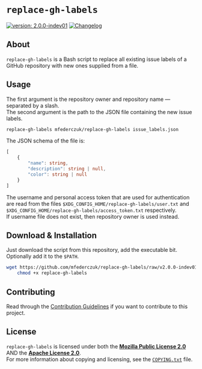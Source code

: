 <!--
  Copyright (c) 2024 Michael Federczuk
  SPDX-License-Identifier: CC-BY-SA-4.0
-->

# `replace-gh-labels` #

[version_shield]: https://img.shields.io/badge/version-2.0.0--indev01-informational.svg
[release_page]: https://github.com/mfederczuk/replace-gh-labels/releases/tag/v2.0.0-indev01 "Release v2.0.0-indev01"
[![version: 2.0.0-indev01][version_shield]][release_page]
[![Changelog](https://img.shields.io/badge/-Changelog-informational.svg)](CHANGELOG.md "Changelog")

## About ##

`replace-gh-labels` is a Bash script to replace all existing issue labels of a GitHub repository with new ones supplied
from a file.

## Usage ##

The first argument is the repository owner and repository name — separated by a slash.  
The second argument is the path to the JSON file containing the new issue labels.

```sh
replace-gh-labels mfederczuk/replace-gh-labels issue_labels.json
```

The JSON schema of the file is:

```ts
[
	{
		"name": string,
		"description": string | null,
		"color": string | null
	}
]
```

The username and personal access token that are used for authentication are read from the files
`$XDG_CONFIG_HOME/replace-gh-labels/user.txt` and `$XDG_CONFIG_HOME/replace-gh-labels/access_token.txt` respectively.  
If username file does not exist, then repository owner is used instead.

## Download & Installation ##

Just download the script from this repository, add the executable bit.  
Optionally add it to the `$PATH`.

```sh
wget https://github.com/mfederczuk/replace-gh-labels/raw/v2.0.0-indev01/replace-gh-labels &&
	chmod +x replace-gh-labels
```

## Contributing ##

Read through the [Contribution Guidelines](CONTRIBUTING.md) if you want to contribute to this project.

## License ##

`replace-gh-labels` is licensed under both the [**Mozilla Public License 2.0**](LICENSES/MPL-2.0.txt) AND
the [**Apache License 2.0**](LICENSES/Apache-2.0.txt).  
For more information about copying and licensing, see the [`COPYING.txt`](COPYING.txt) file.
